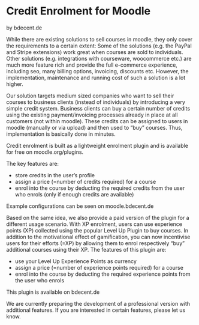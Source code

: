 
Credit Enrolment for Moodle
==========

by bdecent.de

While there are existing solutions to sell courses in moodle, they only cover the requirements to a certain extent: Some of the solutions (e.g. the PayPal and Stripe extensions) work great when courses are sold to individuals. Other solutions (e.g. integrations with courseware, woocommerce etc.) are much more feature rich and provide the full e-commerce experience, including seo, many billing options, invoicing, discounts etc. However, the implementation, maintenance and running cost of such a solution is a lot higher.

Our solution targets medium sized companies who want to sell their courses to business clients (instead of individuals) by introducing a very simple credit system. Business clients can buy a certain number of credits using the existing payment/invoicing processes already in place at all customers (not within moodle). These credits can be assigned to users in moodle (manually or via upload) and then used to “buy” courses. Thus, implementation is basically done in minutes.

Credit enrolment is built as a lightweight enrolment plugin and is available for free on moodle.org/plugins.

The key features are:
- store credits in the user’s profile
- assign a price (=number of credits required) for a course
- enrol into the course by deducting the required credits from the user who enrols (only if enough credits are available)

Example configurations can be seen on moodle.bdecent.de

Based on the same idea, we also provide a paid version of the plugin for a different usage scenario. With XP enrolment, users can use experience points (XP) collected using the popular Level Up Plugin to buy courses. In addition to the motivational effect of gamification, you can now incentivise users for their efforts (=XP) by allowing them to enrol respectively “buy” additional courses using their XP. The features of this plugin are:
- use your Level Up Experience Points as currency
- assign a price (=number of experience points required) for a course
- enrol into the course by deducting the required experience points from the user who enrols

This plugin is available on bdecent.de

We are currently preparing the development of a professional version with additional features. If you are interested in certain features, please let us know.
